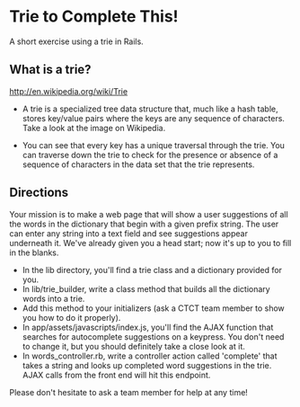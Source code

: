 # Trie to Complete This!

A short exercise using a trie in Rails.

## What is a trie?

http://en.wikipedia.org/wiki/Trie

* A trie is a specialized tree data structure that, much like a hash table, stores key/value pairs where the keys are any sequence of characters. Take a look at the image on Wikipedia.

* You can see that every key has a unique traversal through the trie. You can traverse down the trie to check for the presence or absence of a sequence of characters in the data set that the trie represents.

## Directions

Your mission is to make a web page that will show a user suggestions of all the words in the dictionary that begin with a given prefix string. The user can enter any string into a text field and see suggestions appear underneath it. We've already given you a head start; now it's up to you to fill in the blanks.

* In the lib directory, you'll find a trie class and a dictionary provided for you.
* In lib/trie_builder, write a class method that builds all the dictionary words into a trie.
* Add this method to your initializers (ask a CTCT team member to show you how to do it properly).
* In app/assets/javascripts/index.js, you'll find the AJAX function that searches for autocomplete suggestions on a keypress. You don't need to change it, but you should definitely take a close look at it.
* In words_controller.rb, write a controller action called 'complete' that takes a string and looks up completed word suggestions in the trie. AJAX calls from the front end will hit this endpoint.

Please don't hesitate to ask a team member for help at any time!
